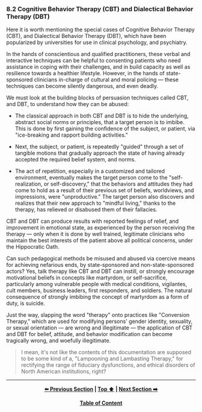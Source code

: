 ### 8.2 Cognitive Behavior Therapy (CBT) and Dialectical Behavior Therapy (DBT)

Here it is worth mentioning the special cases of Cognitive Behavior Therapy (CBT), and Dialectical Behavior Therapy (DBT), which have been popularized by universities for use in clinical psychology, and psychiatry.

In the hands of conscientious and qualified practitioners, these verbal and interactive techniques can be helpful to consenting patients who need assistance in coping with their challenges, and in build capacity as well as resilience towards a healthier lifestyle. However, in the hands of state-sponsored clinicians in-charge of cultural and moral policing — these techniques can become silently dangerous, and even deadly.

We must look at the building blocks of persuasion techniques called CBT, and DBT, to understand how they can be abused:

- The classical approach in both CBT and DBT is to hide the underlying, abstract social norms or principles, that a target person is to imbibe. This is done by first gaining the confidence of the subject, or patient, via "ice-breaking and rapport building activities."

- Next, the subject, or patient, is repeatedly "guided" through a set of tangible motions that gradually approach the state of having already accepted the required belief system, and norms.

- The act of repetition, especially in a customized and tailored environment, eventually makes the target person come to the "self-realization, or self-discovery," that the behaviors and attitudes they had come to hold as a result of their previous set of beliefs, worldviews, and impressions, were "unproductive." The target person also discovers and realizes that their new approach to "mindful living," thanks to the therapy, has relieved or disabused them of their fallacies.

CBT and DBT can produce results with reported feelings of relief, and improvement in emotional state, as experienced by the person receiving the therapy — only when it is done by well trained, legitimate clinicians who maintain the best interests of the patient above all political concerns, under the Hippocratic Oath.

Can such pedagogical methods be misused and abused via coercive means for achieving nefarious ends, by state-sponsored and non-state-sponsored actors? Yes, talk therapy like CBT and DBT can instill, or strongly encourage motivational beliefs in concepts like martyrdom, or self-sacrifice, particularly among vulnerable people with medical conditions, vigilantes, cult members, business leaders, first responders, and soldiers. The natural consequence of strongly imbibing the concept of martyrdom as a form of duty, is suicide. 

Just the way, slapping the word "therapy" onto practices like "Conversion Therapy," which are used for modifying persons' gender identity, sexuality, or sexual orientation — are wrong and illegitimate — the application of CBT and DBT for belief, attitude, and behavior modification can
become tragically wrong, and woefully illegitimate.

>I mean, it's not like the contents of this documentation are supposed to be some kind of a, "Lampooning and Lambasting Therapy," for rectifying the range of fiduciary dysfunctions, and ethical disorders of North American institutions, right?


---

<div align="center">
  
  **[:arrow_left: Previous Section][Prev] | [Top :arrow_up:][Top] | [Next Section :arrow_right:][Next]** 
  
  **[Table of Content][TOC]**

  [Prev]: /08-1.md
  [Top]: /08-2.md#82-cognitive-behavior-therapy-cbt-and-dialectical-behavior-therapy-dbt
  [Next]: /09-0.md
  [TOC]: https://github.com/true-hindsight/long-overdue-justice/
  
</div>
